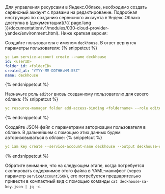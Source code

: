Для управления ресурсами в Яндекс.Облаке, необходимо создать сервисный аккаунт с правами на редактирование. Подробная инструкция по созданию сервисного аккаунта в Яндекс.Облако доступна в [документации](/{{ page.lang }}/documentation/v1/modules/030-cloud-provider-yandex/environment.html). Ниже краткая версия:

Создайте пользователя с именем `deckhouse`. В ответ вернутся параметры пользователя:
{% snippetcut %}
```yaml
yc iam service-account create --name deckhouse
id: <userID>
folder_id: <folderID>
created_at: "YYYY-MM-DDTHH:MM:SSZ"
name: deckhouse
```
{% endsnippetcut %}

Назначьте роль `editor` вновь созданному пользователю для своего облака:
{% snippetcut %}
```yaml
yc resource-manager folder add-access-binding <foldername> --role editor --subject serviceAccount:<userID>
```
{% endsnippetcut %}

Создайте JSON-файл с параметрами авторизации пользователя в облаке. В дальнейшем с помощью этих данных будем авторизовываться в облаке:
{% snippetcut %}
```yaml
yc iam key create --service-account-name deckhouse --output deckhouse-sa-key.json
```
{% endsnippetcut %}

Обратите внимание, что на следующем этапе, когда потребуется скопировать содержимое этого файла в YAML-манифест (через параметр `serviceAccountJSON`), его потребуется предварительно привести в компактный вид с помощью команды `cat deckhouse-sa-key.json | jq -c`.

<div id="standard-layout-notes" style="display:none" markdown="1">
**Внимание!**

При использовании схемы расположения ресурсов **Standard**, в течение 3х минут после создания базовых сетевых ресурсов для всех подсетей необходимо включить `Cloud NAT`. Если этого не сделать, то процесс bootstrap'а **не сможет завершиться успешно**.

Включить Cloud NAT можно вручную через веб-интерфейс.

Пример:

![Включение NAT](/{{ page.lang }}/documentation/v1/images/030-cloud-provider-yandex/enable_cloud_nat_ru.png)
</div>

<script>
$(document).ready(function() {
    if (sessionStorage.getItem('dhctl-layout').toLowerCase() === 'standard') {
        $('#standard-layout-notes').css('display', 'block');
    }
})
</script>
